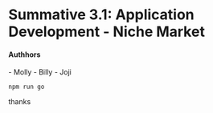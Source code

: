 <h1>Summative 3.1: Application Development - Niche Market</h1>

<h4>Authhors</h4>
- Molly
- Billy
- Joji

```
npm run go
```

<p>thanks</p>